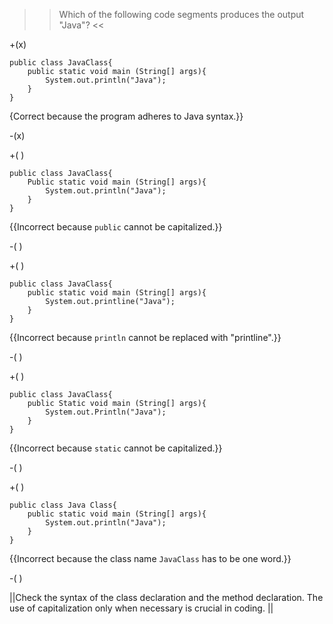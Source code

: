 >>Which of the following code segments produces the output "Java"? <<

+(x)

<pre><code>public class JavaClass{
    public static void main (String[] args){
        System.out.println("Java");
    }
}
</code></pre>

{Correct because the program adheres to Java syntax.}}

-(x)

+( )

<pre><code>public class JavaClass{
    Public static void main (String[] args){
        System.out.println("Java");
    }
}
</code></pre> 

{{Incorrect because <code>public</code> cannot be capitalized.}}

-( )

+( )

<pre><code>public class JavaClass{
    public static void main (String[] args){
        System.out.printline("Java");
    }
}
</code></pre>

{{Incorrect because <code>println</code> cannot be replaced with "printline".}}

-( )

+( )

<pre><code>public class JavaClass{
    public Static void main (String[] args){
        System.out.Println("Java");
    }
}
</code></pre> 

{{Incorrect because <code>static</code> cannot be capitalized.}}

-( )

+( )

<pre><code>public class Java Class{
    public static void main (String[] args){
        System.out.println("Java");
    }
}
</code></pre> 
        
{{Incorrect because the class name <code>JavaClass</code> has to be one word.}}

-( )

||Check the syntax of the class declaration and the method declaration. The use of capitalization only when necessary is crucial in coding. ||